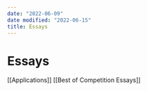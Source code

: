 ```yaml
---
date: "2022-06-09"
date modified: "2022-06-15"
title: Essays
---
```


# Essays
[[Applications]]
[[Best of Competition Essays]]
